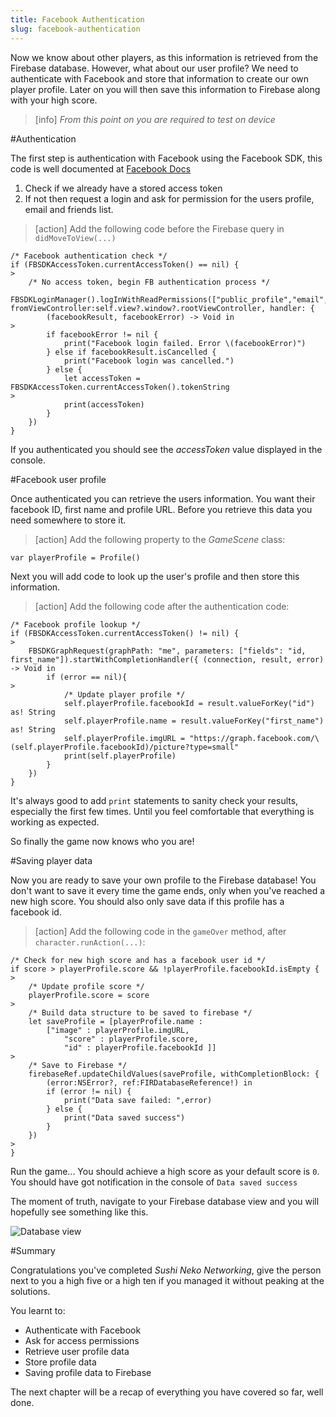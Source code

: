 ```yaml
---
title: Facebook Authentication
slug: facebook-authentication
---
```


Now we know about other players, as this information is retrieved from the Firebase database.  However, what about our user profile? We need to authenticate with Facebook and store that information to create our own player profile.  Later on you will then save this information to Firebase along with your high score.

> [info]
> *From this point on you are required to test on device*

#Authentication

The first step is authentication with Facebook using the Facebook SDK, this code is well documented at [Facebook Docs](https://developers.facebook.com/docs/)

1. Check if we already have a stored access token
2. If not then request a login and ask for permission for the users profile, email and friends list.

> [action]
> Add the following code before the Firebase query in `didMoveToView(...)`
>
```
/* Facebook authentication check */
if (FBSDKAccessToken.currentAccessToken() == nil) {
>
    /* No access token, begin FB authentication process */
    FBSDKLoginManager().logInWithReadPermissions(["public_profile","email","user_friends"], fromViewController:self.view?.window?.rootViewController, handler: {
        (facebookResult, facebookError) -> Void in
>        
        if facebookError != nil {
            print("Facebook login failed. Error \(facebookError)")
        } else if facebookResult.isCancelled {
            print("Facebook login was cancelled.")
        } else {
            let accessToken = FBSDKAccessToken.currentAccessToken().tokenString
>            
            print(accessToken)
        }
    })
}
```
>

If you authenticated you should see the *accessToken* value displayed in the console.

#Facebook user profile

Once authenticated you can retrieve the users information.  You want their facebook ID, first name and profile URL.
Before you retrieve this data you need somewhere to store it.

> [action]
> Add the following property to the *GameScene* class:
>
```
var playerProfile = Profile()
```
>

Next you will add code to look up the user's profile and then store this information.

> [action]
> Add the following code after the authentication code:
>
```
/* Facebook profile lookup */
if (FBSDKAccessToken.currentAccessToken() != nil) {
>
    FBSDKGraphRequest(graphPath: "me", parameters: ["fields": "id, first_name"]).startWithCompletionHandler({ (connection, result, error) -> Void in
        if (error == nil){
>
            /* Update player profile */
            self.playerProfile.facebookId = result.valueForKey("id") as! String
            self.playerProfile.name = result.valueForKey("first_name") as! String
            self.playerProfile.imgURL = "https://graph.facebook.com/\(self.playerProfile.facebookId)/picture?type=small"
            print(self.playerProfile)
        }
    })
}
```
>

It's always good to add `print` statements to sanity check your results, especially the first few times. Until you feel comfortable that everything is working as expected.

So finally the game now knows who you are!

#Saving player data

Now you are ready to save your own profile to the Firebase database!
You don't want to save it every time the game ends, only when you've reached a new high score.  You should also only save data if this profile has a facebook id.

> [action]
> Add the following code in the `gameOver` method, after `character.runAction(...)`:
>
```
/* Check for new high score and has a facebook user id */
if score > playerProfile.score && !playerProfile.facebookId.isEmpty {
>
    /* Update profile score */
    playerProfile.score = score
>    
    /* Build data structure to be saved to firebase */
    let saveProfile = [playerProfile.name :
        ["image" : playerProfile.imgURL,
            "score" : playerProfile.score,
            "id" : playerProfile.facebookId ]]
>    
    /* Save to Firebase */
    firebaseRef.updateChildValues(saveProfile, withCompletionBlock: {
        (error:NSError?, ref:FIRDatabaseReference!) in
        if (error != nil) {
            print("Data save failed: ",error)
        } else {
            print("Data saved success")
        }
    })
>    
}
```
>

Run the game... You should achieve a high score as your default score is `0`.
You should have got notification in the console of `Data saved success`

The moment of truth, navigate to your Firebase database view and you will hopefully see something like this.

![Database view](database_view_final.png)

#Summary

Congratulations you've completed *Sushi Neko Networking*, give the person next to you a high five or a high ten if you managed it without peaking at the solutions.

You learnt to:
- Authenticate with Facebook
- Ask for access permissions
- Retrieve user profile data
- Store profile data
- Saving profile data to Firebase

The next chapter will be a recap of everything you have covered so far, well done.
